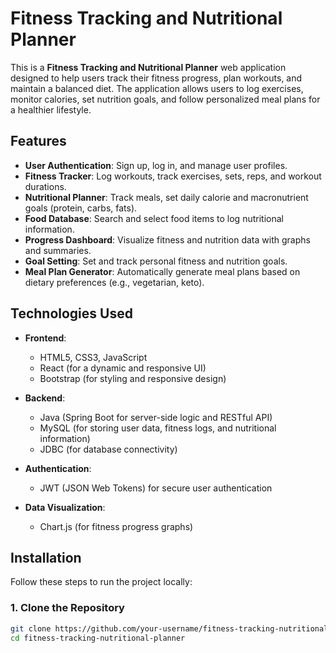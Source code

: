 # Fitness Tracking and Nutritional Planner

This is a **Fitness Tracking and Nutritional Planner** web application designed to help users track their fitness progress, plan workouts, and maintain a balanced diet. The application allows users to log exercises, monitor calories, set nutrition goals, and follow personalized meal plans for a healthier lifestyle.

## Features

- **User Authentication**: Sign up, log in, and manage user profiles.
- **Fitness Tracker**: Log workouts, track exercises, sets, reps, and workout durations.
- **Nutritional Planner**: Track meals, set daily calorie and macronutrient goals (protein, carbs, fats).
- **Food Database**: Search and select food items to log nutritional information.
- **Progress Dashboard**: Visualize fitness and nutrition data with graphs and summaries.
- **Goal Setting**: Set and track personal fitness and nutrition goals.
- **Meal Plan Generator**: Automatically generate meal plans based on dietary preferences (e.g., vegetarian, keto).

## Technologies Used

- **Frontend**: 
  - HTML5, CSS3, JavaScript
  - React (for a dynamic and responsive UI)
  - Bootstrap (for styling and responsive design)
  
- **Backend**:
  - Java (Spring Boot for server-side logic and RESTful API)
  - MySQL (for storing user data, fitness logs, and nutritional information)
  - JDBC (for database connectivity)

- **Authentication**:
  - JWT (JSON Web Tokens) for secure user authentication

- **Data Visualization**:
  - Chart.js (for fitness progress graphs)

## Installation

Follow these steps to run the project locally:

### 1. Clone the Repository

```bash
git clone https://github.com/your-username/fitness-tracking-nutritional-planner.git
cd fitness-tracking-nutritional-planner
